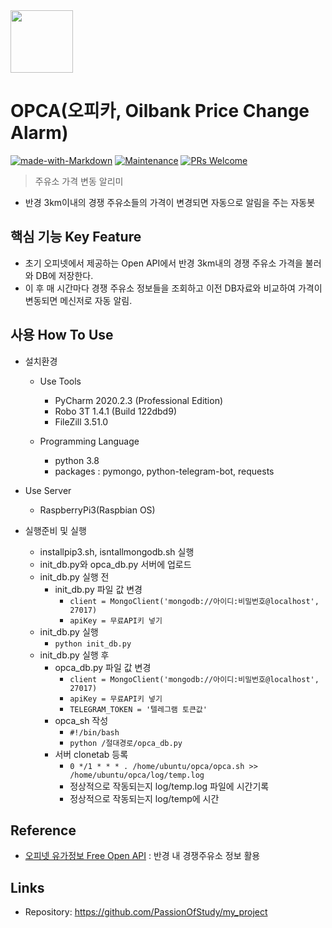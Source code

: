 <img src="https://user-images.githubusercontent.com/17819874/79853717-5db2f900-8403-11ea-99ba-ed0bb3cdb9ef.png" height="100"/>

# OPCA(오피카, Oilbank Price Change Alarm)  
[![made-with-Markdown](https://img.shields.io/badge/Made%20with-Markdown-1f425f.svg)](http://commonmark.org)
[![Maintenance](https://img.shields.io/badge/Maintained%3F-yes-green.svg)](https://github.com/ohahohah/readme-template/graphs/commit-activity) 
[![PRs Welcome](https://img.shields.io/badge/PRs-welcome-brightgreen.svg?style=flat-square)](http://makeapullrequest.com)



> 주유소 가격 변동 알리미 
- 반경 3km이내의 경쟁 주유소들의 가격이 변경되면 자동으로 알림을 주는 자동봇

## 핵심 기능  Key Feature
- 초기 오피넷에서 제공하는 Open API에서 반경 3km내의 경쟁 주유소 가격을 불러와 DB에 저장한다.
- 이 후 매 시간마다 경쟁 주유소 정보들을 조회하고 이전 DB자료와 비교하여 가격이 변동되면 메신저로 자동 알림.
 
## 사용 How To Use
- 설치환경
  - Use Tools
    - PyCharm 2020.2.3 (Professional Edition)
    - Robo 3T 1.4.1 (Build 122dbd9)
    - FileZill 3.51.0
    
  - Programming Language
    - python 3.8
    - packages : pymongo, python-telegram-bot, requests
    
 - Use Server
   - RaspberryPi3(Raspbian OS)

- 실행준비 및 실행
  - installpip3.sh, isntallmongodb.sh 실행
  - init_db.py와 opca_db.py 서버에 업로드
  - init_db.py 실행 전
    - init_db.py 파일 값 변경
      - ```client = MongoClient('mongodb://아이디:비밀번호@localhost', 27017)```
      - ```apiKey = 무료API키 넣기```
  - init_db.py 실행
    - ```python init_db.py```
  - init_db.py 실행 후
    - opca_db.py 파일 값 변경
      - ``````client = MongoClient('mongodb://아이디:비밀번호@localhost', 27017)``````
      - ```apiKey = 무료API키 넣기```
      - ```TELEGRAM_TOKEN = '텔레그램 토큰값'```
    - opca_sh 작성
      - ```#!/bin/bash ```
      - ```python /절대경로/opca_db.py ```
    - 서버 clonetab 등록
      - ```0 */1 * * * . /home/ubuntu/opca/opca.sh >> /home/ubuntu/opca/log/temp.log```
      - 정상적으로 작동되는지 log/temp.log 파일에 시간기록
      - 정상적으로 작동되는지 log/temp에 시간


## Reference
- [오피넷 유가정보 Free Open API](http://www.opinet.co.kr/user/custapi/custApiInfo.do) : 반경 내 경쟁주유소 정보 활용 

## Links
- Repository: https://github.com/PassionOfStudy/my_project